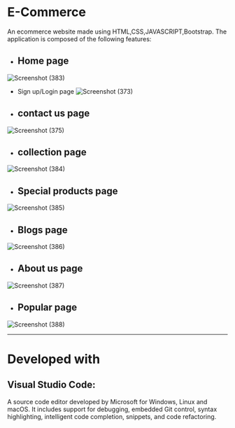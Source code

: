 # E-Commerce
An ecommerce website made using HTML,CSS,JAVASCRIPT,Bootstrap.
The application is composed of the following features:

+ ## Home page
![Screenshot (383)](https://user-images.githubusercontent.com/74485892/204300371-ed6a58f3-417d-4be6-8937-bc5c27df918c.png)
+ Sign up/Login page
![Screenshot (373)](https://user-images.githubusercontent.com/74485892/204296360-39ec1c30-46cf-44e6-b360-20d78f75aea9.png)
+ ## contact us page
![Screenshot (375)](https://user-images.githubusercontent.com/74485892/204301204-f011ad30-578c-450f-b698-69f0703e39b8.png)
+ ## collection page
![Screenshot (384)](https://user-images.githubusercontent.com/74485892/204300512-2574eb34-fafa-4d79-8f59-46280e33600f.png)
+ ## Special products page
![Screenshot (385)](https://user-images.githubusercontent.com/74485892/204300937-367d8afc-2e6c-4a4c-9157-40cc2c482da3.png)
+ ## Blogs page
![Screenshot (386)](https://user-images.githubusercontent.com/74485892/204299983-17e8eeea-2e25-43cf-9c26-528df82b8860.png)
+ ## About us page
![Screenshot (387)](https://user-images.githubusercontent.com/74485892/204299689-0aea2127-6803-43fc-a637-cc7aec23eef7.png)
+ ## Popular page
![Screenshot (388)](https://user-images.githubusercontent.com/74485892/204300916-57497eb3-3c0e-46e8-a2a6-6c0dd6bb9810.png)
***
# Developed with
## Visual Studio Code:
A source code editor developed by Microsoft for Windows, Linux and macOS. It includes support for debugging, embedded Git control, syntax highlighting, intelligent code completion, snippets, and code refactoring.
